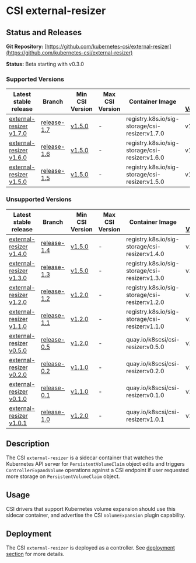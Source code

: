 # CSI external-resizer

## Status and Releases

**Git Repository:** [https://github.com/kubernetes-csi/external-resizer](https://github.com/kubernetes-csi/external-resizer)

**Status:** Beta starting with v0.3.0

### Supported Versions

Latest stable release | Branch | Min CSI Version | Max CSI Version | Container Image | [Min K8s Version](kubernetes-compatibility.md#minimum-version) | [Max K8s Version](kubernetes-compatibility.md#maximum-version) | [Recommended K8s Version](kubernetes-compatibility.md#recommended-version) |
--|--|--|--|--|--|--|--
[external-resizer v1.7.0](https://github.com/kubernetes-csi/external-resizer/tree/v1.7.0)  | [release-1.7](https://github.com/kubernetes-csi/external-resizer/tree/release-1.7) |[v1.5.0](https://github.com/container-storage-interface/spec/releases/tag/v1.5.0) | - | registry.k8s.io/sig-storage/csi-resizer:v1.7.0  | v1.16 | - | v1.23
[external-resizer v1.6.0](https://github.com/kubernetes-csi/external-resizer/tree/v1.6.0)  | [release-1.6](https://github.com/kubernetes-csi/external-resizer/tree/release-1.6) |[v1.5.0](https://github.com/container-storage-interface/spec/releases/tag/v1.5.0) | - | registry.k8s.io/sig-storage/csi-resizer:v1.6.0  | v1.16 | - | v1.23
[external-resizer v1.5.0](https://github.com/kubernetes-csi/external-resizer/tree/v1.5.0)  | [release-1.5](https://github.com/kubernetes-csi/external-resizer/tree/release-1.5) |[v1.5.0](https://github.com/container-storage-interface/spec/releases/tag/v1.5.0) | - | registry.k8s.io/sig-storage/csi-resizer:v1.5.0  | v1.16 | - | v1.23

### Unsupported Versions

Latest stable release | Branch | Min CSI Version | Max CSI Version | Container Image | [Min K8s Version](kubernetes-compatibility.md#minimum-version) | [Max K8s Version](kubernetes-compatibility.md#maximum-version) | [Recommended K8s Version](kubernetes-compatibility.md#recommended-version) |
--|--|--|--|--|--|--|--
[external-resizer v1.4.0](https://github.com/kubernetes-csi/external-resizer/tree/v1.4.0)  | [release-1.4](https://github.com/kubernetes-csi/external-resizer/tree/release-1.4) |[v1.5.0](https://github.com/container-storage-interface/spec/releases/tag/v1.5.0) | - | registry.k8s.io/sig-storage/csi-resizer:v1.4.0  | v1.16 | - | v1.23
[external-resizer v1.3.0](https://github.com/kubernetes-csi/external-resizer/tree/v1.3.0)  | [release-1.3](https://github.com/kubernetes-csi/external-resizer/tree/release-1.3) |[v1.5.0](https://github.com/container-storage-interface/spec/releases/tag/v1.5.0) | - | registry.k8s.io/sig-storage/csi-resizer:v1.3.0  | v1.16 | - | v1.22
[external-resizer v1.2.0](https://github.com/kubernetes-csi/external-resizer/tree/v1.2.0)  | [release-1.2](https://github.com/kubernetes-csi/external-resizer/tree/release-1.2) |[v1.2.0](https://github.com/container-storage-interface/spec/releases/tag/v1.2.0) | - | registry.k8s.io/sig-storage/csi-resizer:v1.2.0  | v1.16 | - | v1.21
[external-resizer v1.1.0](https://github.com/kubernetes-csi/external-resizer/tree/v1.1.0)  | [release-1.1](https://github.com/kubernetes-csi/external-resizer/tree/release-1.1) |[v1.2.0](https://github.com/container-storage-interface/spec/releases/tag/v1.2.0) | - | registry.k8s.io/sig-storage/csi-resizer:v1.1.0  | v1.16 | - | v1.16
[external-resizer v0.5.0](https://github.com/kubernetes-csi/external-resizer/tree/v0.5.0)  | [release-0.5](https://github.com/kubernetes-csi/external-resizer/tree/release-0.5) |[v1.2.0](https://github.com/container-storage-interface/spec/releases/tag/v1.2.0) | - | quay.io/k8scsi/csi-resizer:v0.5.0 | v1.15 | - | v1.16
[external-resizer v0.2.0](https://github.com/kubernetes-csi/external-resizer/tree/v0.2.0)  | [release-0.2](https://github.com/kubernetes-csi/external-resizer/tree/release-0.2) |[v1.1.0](https://github.com/container-storage-interface/spec/releases/tag/v1.1.0) | - | quay.io/k8scsi/csi-resizer:v0.2.0 | v1.15 | - | v1.15
[external-resizer v0.1.0](https://github.com/kubernetes-csi/external-resizer/tree/v0.1.0)  | [release-0.1](https://github.com/kubernetes-csi/external-resizer/tree/release-0.1) |[v1.1.0](https://github.com/container-storage-interface/spec/releases/tag/v1.1.0) | - | quay.io/k8scsi/csi-resizer:v0.1.0 | v1.14 | v1.14 | v1.14
[external-resizer v1.0.1](https://github.com/kubernetes-csi/external-resizer/tree/v1.0.1)  | [release-1.0](https://github.com/kubernetes-csi/external-resizer/tree/release-1.0) |[v1.2.0](https://github.com/container-storage-interface/spec/releases/tag/v1.2.0) | - | quay.io/k8scsi/csi-resizer:v1.0.1  | v1.16 | - | v1.16

## Description

The CSI `external-resizer` is a sidecar container that watches the Kubernetes API server for `PersistentVolumeClaim` object edits and
triggers `ControllerExpandVolume` operations against a CSI endpoint if user requested more storage on `PersistentVolumeClaim` object.

## Usage

CSI drivers that support Kubernetes volume expansion should use this sidecar container, and advertise the CSI `VolumeExpansion` plugin capability.

## Deployment

The CSI `external-resizer` is deployed as a controller. See [deployment section](deploying.md) for more details.
